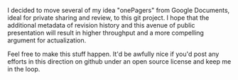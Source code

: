 I decided to move several of my idea "onePagers" from Google Documents, ideal for private sharing and review, to this git project. 
I hope that the additional metadata of revision history and this avenue of public presentation will result in higher throughput and a more compelling argument for actualization.

Feel free to make this stuff happen. It'd be awfully nice if you'd post any efforts in this direction on github under an open source license and keep me in the loop. 
